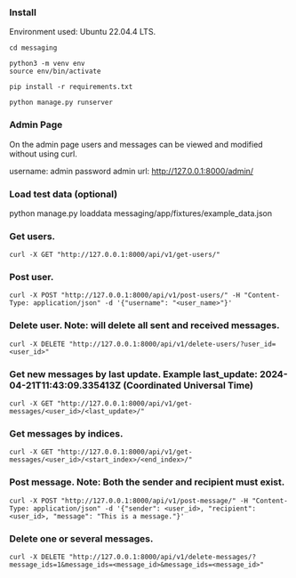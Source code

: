 ### Install

Environment used: Ubuntu 22.04.4 LTS.

```
cd messaging

python3 -m venv env
source env/bin/activate

pip install -r requirements.txt

python manage.py runserver

```

### Admin Page

On the admin page users and messages can be viewed and modified without using curl.

username: admin
password admin
url: http://127.0.0.1:8000/admin/

### Load test data (optional)
python manage.py loaddata messaging/app/fixtures/example_data.json

### Get users.
```
curl -X GET "http://127.0.0.1:8000/api/v1/get-users/"
```

### Post user.
```
curl -X POST "http://127.0.0.1:8000/api/v1/post-users/" -H "Content-Type: application/json" -d '{"username": "<user_name>"}'
```

### Delete user. Note: will delete all sent and received messages.
```
curl -X DELETE "http://127.0.0.1:8000/api/v1/delete-users/?user_id=<user_id>"
```

### Get new messages by last update. Example last_update: 2024-04-21T11:43:09.335413Z (Coordinated Universal Time)
```
curl -X GET "http://127.0.0.1:8000/api/v1/get-messages/<user_id>/<last_update>/"
```

### Get messages by indices.
```
curl -X GET "http://127.0.0.1:8000/api/v1/get-messages/<user_id>/<start_index>/<end_index>/"
```

### Post message. Note: Both the sender and recipient must exist.
```
curl -X POST "http://127.0.0.1:8000/api/v1/post-message/" -H "Content-Type: application/json" -d '{"sender": <user_id>, "recipient": <user_id>, "message": "This is a message."}'
```

### Delete one or several messages.
```
curl -X DELETE "http://127.0.0.1:8000/api/v1/delete-messages/?message_ids=1&message_ids=<message_id>&message_ids=<message_id>"
```
